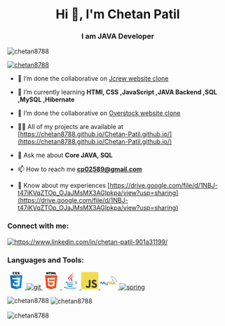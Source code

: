 <h1 align="center">Hi 👋, I'm Chetan Patil</h1>
<h3 align="center">I am JAVA Developer</h3>

<p align="left"> <img src="https://komarev.com/ghpvc/?username=chetan8788&label=Profile%20views&color=0e75b6&style=flat" alt="chetan8788" /> </p>

<p align="left"> <a href="https://github.com/ryo-ma/github-profile-trophy"><img src="https://github-profile-trophy.vercel.app/?username=chetan8788" alt="chetan8788" /></a> </p>

- 👯 I’m done the collaborative on [Jcrew website clone](https://warm-kitsune-f7de38.netlify.app/)

- 🌱 I’m currently learning **HTMl, CSS ,JavaScript ,JAVA Backend ,SQL ,MySQL ,Hibernate**

- 👯 I’m done the collaborative on [Overstock website clone](https://sunny-lolly-6075cf.netlify.app/)

- 👨‍💻 All of my projects are available at [https://chetan8788.github.io/Chetan-Patil.github.io/](https://chetan8788.github.io/Chetan-Patil.github.io/)

- 💬 Ask me about **Core JAVA, SQL**

- 📫 How to reach me **cp02589@gmail.com**

- 📄 Know about my experiences [https://drive.google.com/file/d/1NBJ-t47iKVqZTOp_OJaJMsMX3AGIpkpa/view?usp=sharing](https://drive.google.com/file/d/1NBJ-t47iKVqZTOp_OJaJMsMX3AGIpkpa/view?usp=sharing)

<h3 align="left">Connect with me:</h3>
<p align="left">
<a href="https://linkedin.com/in/https://www.linkedin.com/in/chetan-patil-901a31199/" target="blank"><img align="center" src="https://raw.githubusercontent.com/rahuldkjain/github-profile-readme-generator/master/src/images/icons/Social/linked-in-alt.svg" alt="https://www.linkedin.com/in/chetan-patil-901a31199/" height="30" width="40" /></a>
</p>

<h3 align="left">Languages and Tools:</h3>
<p align="left"> <a href="https://www.w3schools.com/css/" target="_blank" rel="noreferrer"> <img src="https://raw.githubusercontent.com/devicons/devicon/master/icons/css3/css3-original-wordmark.svg" alt="css3" width="40" height="40"/> </a> <a href="https://git-scm.com/" target="_blank" rel="noreferrer"> <img src="https://www.vectorlogo.zone/logos/git-scm/git-scm-icon.svg" alt="git" width="40" height="40"/> </a> <a href="https://www.w3.org/html/" target="_blank" rel="noreferrer"> <img src="https://raw.githubusercontent.com/devicons/devicon/master/icons/html5/html5-original-wordmark.svg" alt="html5" width="40" height="40"/> </a> <a href="https://www.java.com" target="_blank" rel="noreferrer"> <img src="https://raw.githubusercontent.com/devicons/devicon/master/icons/java/java-original.svg" alt="java" width="40" height="40"/> </a> <a href="https://developer.mozilla.org/en-US/docs/Web/JavaScript" target="_blank" rel="noreferrer"> <img src="https://raw.githubusercontent.com/devicons/devicon/master/icons/javascript/javascript-original.svg" alt="javascript" width="40" height="40"/> </a> <a href="https://www.mysql.com/" target="_blank" rel="noreferrer"> <img src="https://raw.githubusercontent.com/devicons/devicon/master/icons/mysql/mysql-original-wordmark.svg" alt="mysql" width="40" height="40"/> </a> <a href="https://spring.io/" target="_blank" rel="noreferrer"> <img src="https://www.vectorlogo.zone/logos/springio/springio-icon.svg" alt="spring" width="40" height="40"/> </a> </p>

<p><img align="left" src="https://github-readme-stats.vercel.app/api/top-langs?username=chetan8788&show_icons=true&locale=en&layout=compact" alt="chetan8788" /></p>

<p>&nbsp;<img align="center" src="https://github-readme-stats.vercel.app/api?username=chetan8788&show_icons=true&locale=en" alt="chetan8788" /></p>

<p><img align="center" src="https://github-readme-streak-stats.herokuapp.com/?user=chetan8788&" alt="chetan8788" /></p>

